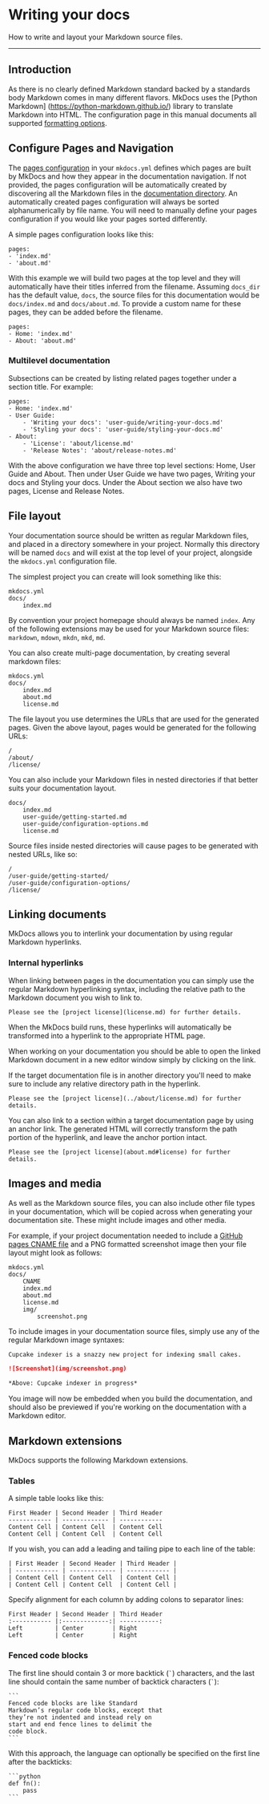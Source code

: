 # Writing your docs

How to write and layout your Markdown source files.

---

## Introduction

As there is no clearly defined Markdown standard backed by a standards body 
Markdown comes in many different flavors. MkDocs uses the [Python Markdown]
(https://python-markdown.github.io/) library to translate Markdown into 
HTML. The configuration page in this manual documents all supported 
[formatting options](configuration.md#formatting-options).

## Configure Pages and Navigation

The [pages configuration](/user-guide/configuration.md#pages) in your
`mkdocs.yml` defines which pages are built by MkDocs and how they appear in the
documentation navigation. If not provided, the pages configuration will be
automatically created by discovering all the Markdown files in the
[documentation directory](/user-guide/configuration.md#docs_dir). An
automatically created pages configuration will always be sorted
alphanumerically by file name. You will need to manually define your pages
configuration if you would like your pages sorted differently.

A simple pages configuration looks like this:

```no-highlight
pages:
- 'index.md'
- 'about.md'
```

With this example we will build two pages at the top level and they will
automatically have their titles inferred from the filename. Assuming `docs_dir`
has the default value, `docs`, the source files for this documentation would be
`docs/index.md` and `docs/about.md`. To provide a custom name for these pages,
they can be added before the filename.

```no-highlight
pages:
- Home: 'index.md'
- About: 'about.md'
```

### Multilevel documentation

Subsections can be created by listing related pages together under a section
title. For example:

```no-highlight
pages:
- Home: 'index.md'
- User Guide:
    - 'Writing your docs': 'user-guide/writing-your-docs.md'
    - 'Styling your docs': 'user-guide/styling-your-docs.md'
- About:
    - 'License': 'about/license.md'
    - 'Release Notes': 'about/release-notes.md'
```

With the above configuration we have three top level sections: Home, User Guide
and About. Then under User Guide we have two pages, Writing your docs and
Styling your docs. Under the About section we also have two pages, License and
Release Notes.

## File layout

Your documentation source should be written as regular Markdown files, and
placed in a directory somewhere in your project. Normally this directory will be
named `docs` and will exist at the top level of your project, alongside the
`mkdocs.yml` configuration file.

The simplest project you can create will look something like this:

```no-highlight
mkdocs.yml
docs/
    index.md
```

By convention your project homepage should always be named `index`. Any of the
following extensions may be used for your Markdown source files: `markdown`,
`mdown`, `mkdn`, `mkd`, `md`.

You can also create multi-page documentation, by creating several markdown
files:

```no-highlight
mkdocs.yml
docs/
    index.md
    about.md
    license.md
```

The file layout you use determines the URLs that are used for the generated
pages. Given the above layout, pages would be generated for the following URLs:

```no-highlight
/
/about/
/license/
```

You can also include your Markdown files in nested directories if that better
suits your documentation layout.

```no-highlight
docs/
    index.md
    user-guide/getting-started.md
    user-guide/configuration-options.md
    license.md
```

Source files inside nested directories will cause pages to be generated with
nested URLs, like so:

```no-highlight
/
/user-guide/getting-started/
/user-guide/configuration-options/
/license/
```

## Linking documents

MkDocs allows you to interlink your documentation by using regular Markdown
hyperlinks.

### Internal hyperlinks

When linking between pages in the documentation you can simply use the regular
Markdown hyperlinking syntax, including the relative path to the Markdown
document you wish to link to.

    Please see the [project license](license.md) for further details.

When the MkDocs build runs, these hyperlinks will automatically be transformed
into a hyperlink to the appropriate HTML page.

When working on your documentation you should be able to open the linked
Markdown document in a new editor window simply by clicking on the link.

If the target documentation file is in another directory you'll need to make
sure to include any relative directory path in the hyperlink.

    Please see the [project license](../about/license.md) for further details.

You can also link to a section within a target documentation page by using an
anchor link. The generated HTML will correctly transform the path portion of the
hyperlink, and leave the anchor portion intact.

    Please see the [project license](about.md#license) for further details.

## Images and media

As well as the Markdown source files, you can also include other file types in
your documentation, which will be copied across when generating your
documentation site. These might include images and other media.

For example, if your project documentation needed to include a [GitHub pages
CNAME
file](https://help.github.com/articles/using-a-custom-domain-with-github-pages/)
and a PNG formatted screenshot image then your file layout might look as
follows:

```no-highlight
mkdocs.yml
docs/
    CNAME
    index.md
    about.md
    license.md
    img/
        screenshot.png
```

To include images in your documentation source files, simply use any of the
regular Markdown image syntaxes:

```Markdown
Cupcake indexer is a snazzy new project for indexing small cakes.

![Screenshot](img/screenshot.png)

*Above: Cupcake indexer in progress*
```

You image will now be embedded when you build the documentation, and should also
be previewed if you're working on the documentation with a Markdown editor.

## Markdown extensions

MkDocs supports the following Markdown extensions.

### Tables

A simple table looks like this:

```no-highlight
First Header | Second Header | Third Header
------------ | ------------- | ------------
Content Cell | Content Cell  | Content Cell
Content Cell | Content Cell  | Content Cell
```

If you wish, you can add a leading and tailing pipe to each line of the table:

```no-highlight
| First Header | Second Header | Third Header |
| ------------ | ------------- | ------------ |
| Content Cell | Content Cell  | Content Cell |
| Content Cell | Content Cell  | Content Cell |
```

Specify alignment for each column by adding colons to separator lines:

```no-highlight
First Header | Second Header | Third Header
:----------- |:-------------:| -----------:
Left         | Center        | Right
Left         | Center        | Right
```

### Fenced code blocks

The first line should contain 3 or more backtick (`` ` ``) characters, and the
last line should contain the same number of backtick characters (`` ` ``):

~~~no-highlight
```
Fenced code blocks are like Standard
Markdown’s regular code blocks, except that
they’re not indented and instead rely on
start and end fence lines to delimit the
code block.
```
~~~

With this approach, the language can optionally be specified on the first line
after the backticks:

~~~no-highlight
```python
def fn():
    pass
```
~~~
